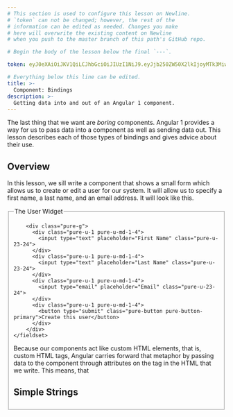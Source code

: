 ```yaml
---
# This section is used to configure this lesson on Newline.
# `token` can not be changed; however, the rest of the
# information can be edited as needed. Changes you make
# here will overwrite the existing content on Newline
# when you push to the master branch of this path's GitHub repo.

# Begin the body of the lesson below the final `---`.

token: eyJ0eXAiOiJKV1QiLCJhbGciOiJIUzI1NiJ9.eyJjb250ZW50X2lkIjoyMTk3MiwiY29udGVudF90eXBlIjoiTGVzc29uIn0.Cb9TGUNIorZ04v5t6At-1IV7D0yCrmYKOAP6JVEW2RQ

# Everything below this line can be edited.
title: >-
  Component: Bindings
description: >-
  Getting data into and out of an Angular 1 component.
---
```


<link rel="stylesheet" href="https://unpkg.com/purecss@0.6.2/build/pure-min.css" integrity="sha384-UQiGfs9ICog+LwheBSRCt1o5cbyKIHbwjWscjemyBMT9YCUMZffs6UqUTd0hObXD" crossorigin="anonymous">
<link rel="stylesheet" href="https://unpkg.com/purecss@0.6.2/build/grids-responsive-min.css">


The last thing that we want are *boring* components. Angular 1 provides a way
for us to pass data into a component as well as sending data out. This lesson
describes each of those types of bindings and gives advice about their use.

## Overview

In this lesson, we sill write a component that shows a small form which allows
us to create or edit a user for our system. It will allow us to specify a first
name, a last name, and an email address. It will look like this.

<form class="pure-form">
  <fieldset>
        <legend>The User Widget</legend>

        <div class="pure-g">
          <div class="pure-u-1 pure-u-md-1-4">
            <input type="text" placeholder="First Name" class="pure-u-23-24">
          </div>
          <div class="pure-u-1 pure-u-md-1-4">
            <input type="text" placeholder="Last Name" class="pure-u-23-24">
          </div>
          <div class="pure-u-1 pure-u-md-1-4">
            <input type="email" placeholder="Email" class="pure-u-23-24">
          </div>
          <div class="pure-u-1 pure-u-md-1-4">
            <button type="submit" class="pure-button pure-button-primary">Create this user</button>
          </div>
        </div>
    </fieldset>
</form>

Because our components act like custom HTML elements, that is, custom HTML tags,
Angular carries forward that metaphor by passing data to the component through
attributes on the tag in the HTML that we write. This means, that 

## Simple Strings

